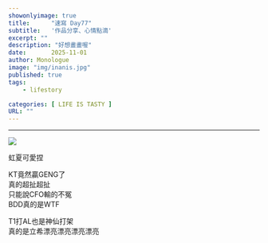 ```yaml
---
showonlyimage: true
title:      "速寫 Day77"
subtitle:   '作品分享、心情點滴'
excerpt: ""
description: "好想畫畫喔"
date:       2025-11-01
author: Monologue    
image: "img/inanis.jpg"
published: true 
tags:
    - lifestory

categories: [ LIFE IS TASTY ]
URL: ""
---
```

***


  
![](/blog/sketch/d77.jpg)  

虹夏可愛捏  
  
KT竟然贏GENG了  
真的超扯超扯  
只能說CFO輸的不冤  
BDD真的是WTF  
  
T1打AL也是神仙打架  
真的是立希漂亮漂亮漂亮漂亮  
<!--more-->
